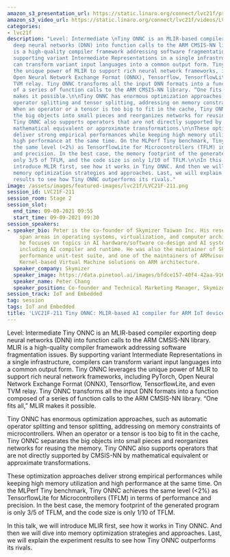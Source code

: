```yaml
---
amazon_s3_presentation_url: https://static.linaro.org/connect/lvc21f/presentations/LVC21F-211.pdf
amazon_s3_video_url: https://static.linaro.org/connect/lvc21f/videos/LVC21F-211.mp4
categories:
- lvc21f
description: "Level: Intermediate \nTiny ONNC is an MLIR-based compiler exporting
  deep neural networks (DNN) into function calls to the ARM CMSIS-NN library. MLIR
  is a high-quality compiler framework addressing software fragmentation issues. By
  supporting variant Intermediate Representations in a single infrastructure, compilers
  can transform variant input languages into a common output form. Tiny ONNC leverages
  the unique power of MLIR to support rich neural network frameworks, including PyTorch,
  Open Neural Network Exchange Format (ONNX), Tensorflow, TensorflowLite, and even
  TVM relay. Tiny ONNC transforms all the input DNN formats into a function composed
  of a series of function calls to the ARM CMSIS-NN library. “One fits all,” MLIR
  makes it possible.\n\nTiny ONNC has enormous optimization approaches, such as automatic
  operator splitting and tensor splitting, addressing on memory constraints of microcontrollers.
  When an operator or a tensor is too big to fit in the cache, Tiny ONNC separates
  the big objects into small pieces and reorganizes networks for reusing the memory.
  Tiny ONNC also supports operators that are not directly supported by CMSIS-NN by
  mathematical equivalent or approximate transformations.\n\nThese optimization approaches
  deliver strong empirical performances while keeping high memory utilization and
  high performance at the same time. On the MLPerf Tiny benchmark, Tiny ONNC achieves
  the same level (<2%) as TensorflowLite for Microcontrollers (TFLM) in terms of performance
  and precision. In the best case, the memory footprint of the generated program is
  only 3/5 of TFLM, and the code size is only 1/10 of TFLM.\n\nIn this talk, we will
  introduce MLIR first, see how it works in Tiny ONNC. And then we will dive into
  memory optimization strategies and approaches. Last, we will explain the experiment
  results to see how Tiny ONNC outperforms its rivals."
image: /assets/images/featured-images/lvc21f/LVC21F-211.png
session_id: LVC21F-211
session_room: Stage 2
session_slot:
  end_time: 09-09-2021 09:55
  start_time: 09-09-2021 09:30
session_speakers:
- speaker_bio: Peter is the co-founder of Skymizer Taiwan Inc. His research interests
    span areas in operating systems, virtualization, and computer architecture. Currently,
    he focuses on topics in AI hardware/software co-design and AI system software,
    including AI compiler and runtime. He was also the maintainer of SkyPat, an open-source
    performance unit-test suite, and one of the maintainers of ARMvisor, one of the
    Kernel-based Virtual Machine solutions on ARM architecture.
  speaker_company: Skymizer
  speaker_image: https://data.pinetool.ai/images/bfdce157-40f4-42aa-9167-e71206232bff.jpeg
  speaker_name: Peter Chang
  speaker_position: Co-founder and Technical Marketing Manager, Skymizer
session_track: IoT and Embedded
tag: session
tags: IoT and Embedded
title: 'LVC21F-211 Tiny ONNC: MLIR-based AI compiler for ARM IoT devices'
---
```


Level: Intermediate 
Tiny ONNC is an MLIR-based compiler exporting deep neural networks (DNN) into function calls to the ARM CMSIS-NN library. MLIR is a high-quality compiler framework addressing software fragmentation issues. By supporting variant Intermediate Representations in a single infrastructure, compilers can transform variant input languages into a common output form. Tiny ONNC leverages the unique power of MLIR to support rich neural network frameworks, including PyTorch, Open Neural Network Exchange Format (ONNX), Tensorflow, TensorflowLite, and even TVM relay. Tiny ONNC transforms all the input DNN formats into a function composed of a series of function calls to the ARM CMSIS-NN library. “One fits all,” MLIR makes it possible.

Tiny ONNC has enormous optimization approaches, such as automatic operator splitting and tensor splitting, addressing on memory constraints of microcontrollers. When an operator or a tensor is too big to fit in the cache, Tiny ONNC separates the big objects into small pieces and reorganizes networks for reusing the memory. Tiny ONNC also supports operators that are not directly supported by CMSIS-NN by mathematical equivalent or approximate transformations.

These optimization approaches deliver strong empirical performances while keeping high memory utilization and high performance at the same time. On the MLPerf Tiny benchmark, Tiny ONNC achieves the same level (<2%) as TensorflowLite for Microcontrollers (TFLM) in terms of performance and precision. In the best case, the memory footprint of the generated program is only 3/5 of TFLM, and the code size is only 1/10 of TFLM.

In this talk, we will introduce MLIR first, see how it works in Tiny ONNC. And then we will dive into memory optimization strategies and approaches. Last, we will explain the experiment results to see how Tiny ONNC outperforms its rivals.